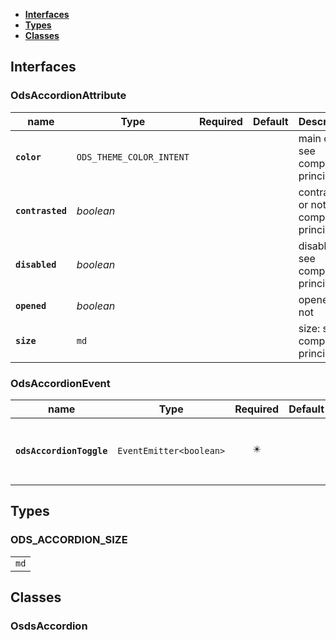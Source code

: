 * [**Interfaces**](#interfaces)
* [**Types**](#types)
* [**Classes**](#classes)

## Interfaces

### OdsAccordionAttribute
|name | Type | Required | Default | Description|
|---|---|:---:|---|---|
|**`color`** | `ODS_THEME_COLOR_INTENT` |  |  | main color: see component principles|
|**`contrasted`** | _boolean_ |  |  | contrasted or not: see component principles|
|**`disabled`** | _boolean_ |  |  | disabled: see component principles|
|**`opened`** | _boolean_ |  |  | opened or not|
|**`size`** | `md` |  |  | size: see component principles|

### OdsAccordionEvent
|name | Type | Required | Default | Description|
|---|---|:---:|---|---|
|**`odsAccordionToggle`** | `EventEmitter<boolean>` | ✴️ |  | Event triggered on accordion toggle|

## Types

### ODS_ACCORDION_SIZE
|  |
|:---:|
| `md` |

## Classes

### OsdsAccordion